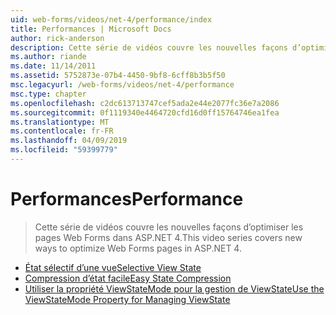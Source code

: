 ```yaml
---
uid: web-forms/videos/net-4/performance/index
title: Performances | Microsoft Docs
author: rick-anderson
description: Cette série de vidéos couvre les nouvelles façons d’optimiser les pages Web Forms dans ASP.NET 4.
ms.author: riande
ms.date: 11/14/2011
ms.assetid: 5752873e-07b4-4450-9bf8-6cff8b3b5f50
msc.legacyurl: /web-forms/videos/net-4/performance
msc.type: chapter
ms.openlocfilehash: c2dc613713747cef5ada2e44e2077fc36e7a2086
ms.sourcegitcommit: 0f1119340e4464720cfd16d0ff15764746ea1fea
ms.translationtype: MT
ms.contentlocale: fr-FR
ms.lasthandoff: 04/09/2019
ms.locfileid: "59399779"
---
```

# <a name="performance"></a><span data-ttu-id="54a49-103">Performances</span><span class="sxs-lookup"><span data-stu-id="54a49-103">Performance</span></span>

> <span data-ttu-id="54a49-104">Cette série de vidéos couvre les nouvelles façons d’optimiser les pages Web Forms dans ASP.NET 4.</span><span class="sxs-lookup"><span data-stu-id="54a49-104">This video series covers new ways to optimize Web Forms pages in ASP.NET 4.</span></span>


- [<span data-ttu-id="54a49-105">État sélectif d’une vue</span><span class="sxs-lookup"><span data-stu-id="54a49-105">Selective View State</span></span>](aspnet-4-quick-hit-selective-view-state.md)
- [<span data-ttu-id="54a49-106">Compression d’état facile</span><span class="sxs-lookup"><span data-stu-id="54a49-106">Easy State Compression</span></span>](aspnet-4-quick-hit-easy-state-compression.md)
- [<span data-ttu-id="54a49-107">Utiliser la propriété ViewStateMode pour la gestion de ViewState</span><span class="sxs-lookup"><span data-stu-id="54a49-107">Use the ViewStateMode Property for Managing ViewState</span></span>](how-do-i-use-the-viewstatemode-property-for-managing-viewstate.md)
